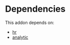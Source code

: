 # Dependencies

This addon depends on:

- [hr](../../../../../oca-ocb-hr/odoo-bringout-oca-ocb-hr)
- [analytic](../../../../../oca-ocb-core/odoo-bringout-oca-ocb-analytic)

